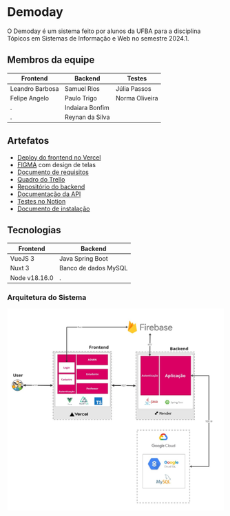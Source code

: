 # Demoday
O Demoday é um sistema feito por alunos da UFBA para a disciplina Tópicos em Sistemas de Informação e Web no semestre 2024.1.

## Membros da equipe
Frontend                | Backend       | Testes
---------               |---------      |---------  
Leandro Barbosa         | Samuel Rios   | Júlia Passos
Felipe Angelo           | Paulo Trigo   | Norma Oliveira
.                       | Indaiara Bonfim 
.                       | Reynan da Silva
                        


## Artefatos
* [Deploy do frontend no Vercel](https://demoday-omega.vercel.app/)
* [FIGMA](https://www.figma.com/file/tgBiMAOeOy1C1cPPbGdntX/DEMODAY?type=design&node-id=0-1&mode=design&t=k7Q0p52UdAdfpMsC-0) com design de telas
* [Documento de requisitos](https://docs.google.com/document/d/1WxX1Q8yOPc812UFwMu00FkKZp7S3j5BIyUZi6pdiwp0/edit?tab=t.0#heading=h.op8j48fy8tth)
* [Quadro do Trello](https://trello.com/b/cQF1ZpIU/ic0045)
* [Repositório do backend](https://github.com/samuelrios/demoday-api)
* [Documentação da API](https://demoday-api.onrender.com/swagger-ui/index.html#/)
* [Testes no Notion](https://www.notion.so/Testes-d872b37cd5ac44ed8d1b643eedd14e9a)
* [Documento de instalação](https://docs.google.com/document/d/1Y6fzLJuLpv5EReOx1G66P825dxSsBL7T1_htYAxlEd4/edit?usp=sharing)

## Tecnologias
Frontend      | Backend
---------     |---------
VueJS 3       | Java Spring Boot
Nuxt 3        | Banco de dados MySQL
Node v18.16.0 | .

### Arquitetura do Sistema
![Arquitetura do sistema](public/artifacts/arquitetura_sistema.jpg)